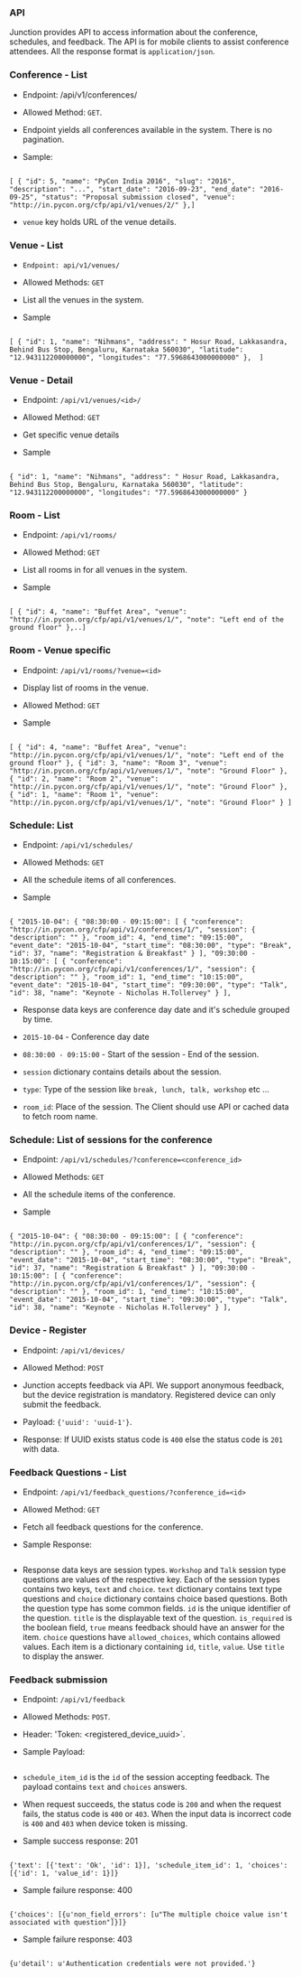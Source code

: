 ### API


Junction provides API to access information about the conference, schedules, and feedback. The API is for mobile clients to assist conference attendees. All the response format is `application/json`.

### Conference - List

- Endpoint: /api/v1/conferences/

- Allowed Method: `GET`.

- Endpoint yields all conferences available in the system. There is no pagination.

- Sample:

```

[ { "id": 5, "name": "PyCon India 2016", "slug": "2016", "description": "...", "start_date": "2016-09-23", "end_date": "2016-09-25", "status": "Proposal submission closed", "venue": "http://in.pycon.org/cfp/api/v1/venues/2/" },]

```

- `venue`  key holds URL of the venue details.

### Venue - List

- `Endpoint: api/v1/venues/`

- Allowed Methods: `GET`

- List all the venues in the system.

- Sample

```

[ { "id": 1, "name": "Nihmans", "address": " Hosur Road, Lakkasandra, Behind Bus Stop, Bengaluru, Karnataka 560030", "latitude": "12.943112200000000", "longitudes": "77.5968643000000000" },  ]

```

### Venue - Detail

- Endpoint: `/api/v1/venues/<id>/`

- Allowed Method: `GET`

- Get specific venue details

- Sample

```

{ "id": 1, "name": "Nihmans", "address": " Hosur Road, Lakkasandra, Behind Bus Stop, Bengaluru, Karnataka 560030", "latitude": "12.943112200000000", "longitudes": "77.5968643000000000" }

```

### Room - List

- Endpoint: `/api/v1/rooms/`

- Allowed Method: `GET`

- List all rooms in for all venues in the system.

- Sample

```

[ { "id": 4, "name": "Buffet Area", "venue": "http://in.pycon.org/cfp/api/v1/venues/1/", "note": "Left end of the ground floor" },..]

```

### Room - Venue specific

- Endpoint: `/api/v1/rooms/?venue=<id>`

- Display list of rooms in the venue.

- Allowed Method: `GET`

- Sample

```

[ { "id": 4, "name": "Buffet Area", "venue": "http://in.pycon.org/cfp/api/v1/venues/1/", "note": "Left end of the ground floor" }, { "id": 3, "name": "Room 3", "venue": "http://in.pycon.org/cfp/api/v1/venues/1/", "note": "Ground Floor" }, { "id": 2, "name": "Room 2", "venue": "http://in.pycon.org/cfp/api/v1/venues/1/", "note": "Ground Floor" }, { "id": 1, "name": "Room 1", "venue": "http://in.pycon.org/cfp/api/v1/venues/1/", "note": "Ground Floor" } ]

```

### Schedule: List

- Endpoint: `/api/v1/schedules/`

- Allowed Methods: `GET`

- All the schedule items of all conferences.

- Sample

```

{ "2015-10-04": { "08:30:00 - 09:15:00": [ { "conference": "http://in.pycon.org/cfp/api/v1/conferences/1/", "session": { "description": "" }, "room_id": 4, "end_time": "09:15:00", "event_date": "2015-10-04", "start_time": "08:30:00", "type": "Break", "id": 37, "name": "Registration & Breakfast" } ], "09:30:00 - 10:15:00": [ { "conference": "http://in.pycon.org/cfp/api/v1/conferences/1/", "session": { "description": "" }, "room_id": 1, "end_time": "10:15:00", "event_date": "2015-10-04", "start_time": "09:30:00", "type": "Talk", "id": 38, "name": "Keynote - Nicholas H.Tollervey" } ],

```

- Response data keys are conference day date and it's schedule grouped by time.

- `2015-10-04` - Conference day date

- `08:30:00 - 09:15:00` - Start of the session - End of the session.

- `session` dictionary contains details about the session.

- `type`: Type of the session like `break, lunch, talk, workshop` etc ...

- `room_id`: Place of the session. The Client should use API or cached data to fetch room name.

### Schedule: List of sessions for the conference

- Endpoint: `/api/v1/schedules/?conference=<conference_id>`

- Allowed Methods: `GET`

- All the schedule items of the conference.

- Sample

```

{ "2015-10-04": { "08:30:00 - 09:15:00": [ { "conference": "http://in.pycon.org/cfp/api/v1/conferences/1/", "session": { "description": "" }, "room_id": 4, "end_time": "09:15:00", "event_date": "2015-10-04", "start_time": "08:30:00", "type": "Break", "id": 37, "name": "Registration & Breakfast" } ], "09:30:00 - 10:15:00": [ { "conference": "http://in.pycon.org/cfp/api/v1/conferences/1/", "session": { "description": "" }, "room_id": 1, "end_time": "10:15:00", "event_date": "2015-10-04", "start_time": "09:30:00", "type": "Talk", "id": 38, "name": "Keynote - Nicholas H.Tollervey" } ],

```

### Device - Register

- Endpoint: `/api/v1/devices/`

- Allowed Method: `POST`

- Junction accepts feedback via API. We support anonymous feedback, but the device registration is mandatory.  Registered device can only submit the feedback.

- Payload: `{'uuid': 'uuid-1'}`.

- Response: If UUID exists status code is `400`  else the status code is `201` with data.

### Feedback Questions - List

- Endpoint: `/api/v1/feedback_questions/?conference_id=<id>`

- Allowed Method: `GET`

- Fetch all feedback questions for the conference.

- Sample Response:

```{ "Workshop": { "text": [ { "schedule_item_type": "Workshop", "is_required": false, "type": "text", "id": 2, "title": "Any other feedback for workshop ?" } ], "choice": [ { "title": "Does the speaker have experience on the subject?", "schedule_item_type": "Workshop", "allowed_choices": [ { "id": 15, "value": 2, "title": "Good" }, { "id": 14, "value": 1, "title": "Ok" }, { "id": 13, "value": 0, "title": "Bad" } ], "is_required": true, "type": "choice", "id": 5 }, { "title": "How hands on was the workshop ?", "schedule_item_type": "Workshop", "allowed_choices": [ { "id": 6, "value": 2, "title": "Good" }, { "id": 5, "value": 1, "title": "Ok" }, { "id": 4, "value": 0, "title": "Bad" } ], "is_required": true, "type": "choice", "id": 2 }, { "title": "How was the content ?", "schedule_item_type": "Workshop", "allowed_choices": [ { "id": 3, "value": 2, "title": "Good" }, { "id": 2, "value": 1, "title": "Ok" }, { "id": 1, "value": 0, "title": "Bad" } ], "is_required": true, "type": "choice", "id": 1 } ] }, "Talk": { "text": [ { "schedule_item_type": "Talk", "is_required": false, "type": "text", "id": 1, "title": "Any other feedback for the talk ?" } ], "choice": [ { "title": "Does the speaker have experience on the subject?", "schedule_item_type": "Talk", "allowed_choices": [ { "id": 18, "value": 2, "title": "Good" }, { "id": 17, "value": 1, "title": "Ok" }, { "id": 16, "value": 0, "title": "Bad" } ], "is_required": true, "type": "choice", "id": 6 }, { "title": "How was the presentation ?", "schedule_item_type": "Talk", "allowed_choices": [ { "id": 12, "value": 2, "title": "Good" }, { "id": 11, "value": 1, "title": "Ok" }, { "id": 10, "value": 0, "title": "Bad" } ], "is_required": true, "type": "choice", "id": 4 }, { "title": "How was the content ?", "schedule_item_type": "Talk", "allowed_choices": [ { "id": 9, "value": 2, "title": "Good" }, { "id": 8, "value": 1, "title": "Ok" }, { "id": 7, "value": 0, "title": "Bad" } ], "is_required": true, "type": "choice", "id": 3 } ] } }

```

- Response data keys are session types. `Workshop` and `Talk` session type questions are values of the respective key. Each of the session types contains two keys, `text` and `choice`. `text` dictionary contains text type questions and `choice` dictionary contains choice based questions. Both the question type has some common fields. `id` is the unique identifier of the question. `title` is the displayable text of the question. `is_required` is the boolean field, `true` means feedback should have an answer for the item. `choice` questions have `allowed_choices`, which contains allowed values. Each item is a dictionary containing `id`, `title`, `value`. Use `title` to display the answer.

### Feedback submission

- Endpoint: `/api/v1/feedback`

- Allowed Methods: `POST`.

- Header: 'Token: <registered_device_uuid>`.

- Sample Payload:

```{'text': [{'text': 'Ok', 'id': 1}], 'schedule_item_id': 1, 'choices': [{'id': 1, 'value_id': 1}]}

```

- `schedule_item_id` is the `id` of the session accepting feedback. The payload contains `text` and `choices` answers.

- When request succeeds, the status code is `200` and when the request fails, the status code is `400` or `403`. When the input data is incorrect code is `400` and `403` when device token is missing.

- Sample success response: 201

```

{'text': [{'text': 'Ok', 'id': 1}], 'schedule_item_id': 1, 'choices': [{'id': 1, 'value_id': 1}]}

```

- Sample failure response: 400

```

{'choices': [{u'non_field_errors': [u"The multiple choice value isn't associated with question"]}]}

```

- Sample failure response: 403

```

{u'detail': u'Authentication credentials were not provided.'}

```
